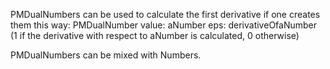 PMDualNumbers can be used to calculate the first derivative if one  creates them this way:
	PMDualNumber value: aNumber eps:  derivativeOfaNumber (1 if the derivative with respect to aNumber is calculated, 0 otherwise)

PMDualNumbers can be mixed with Numbers.